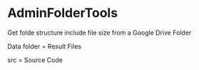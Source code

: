 # AdminFolderTools
 Get folde structure include file size from a Google Drive Folder

 Data folder = Result Files
 
 src = Source Code
